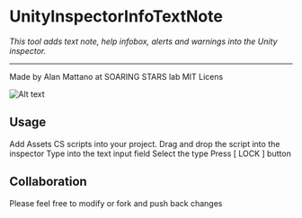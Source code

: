 # UnityInspectorInfoTextNote
*This tool adds text note, help infobox, alerts and warnings into the Unity inspector.*

---

Made by Alan Mattano at SOARING STARS lab
MIT Licens

![Alt text](/pix/image.png?raw=true)


## Usage

Add Assets CS scripts into your project.
Drag and drop the script into the inspector
Type into the text input field
Select the type
Press [ LOCK ] button




## Collaboration

Please feel free to modify or fork and push back changes
